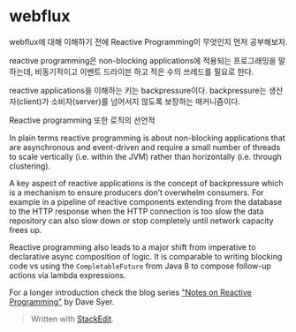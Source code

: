 # webflux 

webflux에 대해 이해하기 전에 Reactive Programming이 무엇인지 먼저 공부해보자. 

reactive programming은 non-blocking applications에 적용되는 프로그래밍을 말하는데, 비동기적이고 이벤트 드라이븐 하고 적은 수의 쓰레드를 필요로 한다. 

reactive applications을 이해하는 키는 backpressure이다. backpressure는 생산자(client)가 소비자(server)를 넘어서지 않도록 보장하는 매커니즘이다. 

Reactive programming 또한 로직의 선언적 

In plain terms reactive programming is about non-blocking applications that are asynchronous and event-driven and require a small number of threads to scale vertically (i.e. within the JVM) rather than horizontally (i.e. through clustering).

A key aspect of reactive applications is the concept of backpressure which is a mechanism to ensure producers don’t overwhelm consumers. For example in a pipeline of reactive components extending from the database to the HTTP response when the HTTP connection is too slow the data repository can also slow down or stop completely until network capacity frees up.



Reactive programming also leads to a major shift from imperative to declarative async composition of logic. It is comparable to writing blocking code vs using the  `CompletableFuture`  from Java 8 to compose follow-up actions via lambda expressions.

For a longer introduction check the blog series  ["Notes on Reactive Programming"](https://spring.io/blog/2016/06/07/notes-on-reactive-programming-part-i-the-reactive-landscape)  by Dave Syer.


> Written with [StackEdit](https://stackedit.io/).
<!--stackedit_data:
eyJoaXN0b3J5IjpbLTE3NTM4OTg1Nl19
-->